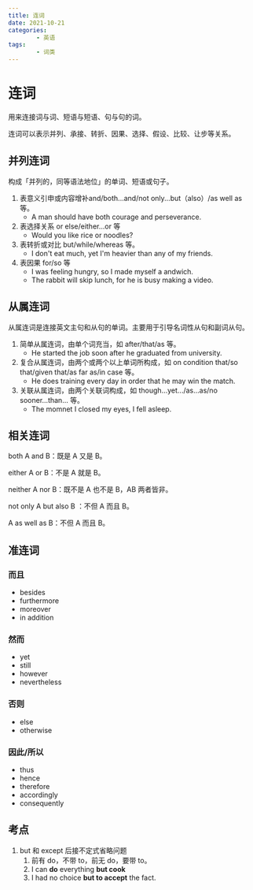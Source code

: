 ```yaml
---
title: 连词
date: 2021-10-21
categories:
        - 英语
tags:
        - 词类
---
```


# 连词

用来连接词与词、短语与短语、句与句的词。

连词可以表示并列、承接、转折、因果、选择、假设、比较、让步等关系。

## 并列连词

构成「并列的，同等语法地位」的单词、短语或句子。

1. 表意义引申或内容增补and/both...and/not only...but（also）/as well as 等。
   - A man should have both courage and perseverance.
2. 表选择关系 or else/either...or 等
   - Would you like rice or noodles?
3. 表转折或对比 but/while/whereas 等。
   - I don't eat much, yet I'm heavier than any of my  friends.
4. 表因果 for/so 等
   - I was feeling hungry, so I made myself a andwich.
   - The rabbit will skip lunch, for he is busy making a video.

## 从属连词

从属连词是连接英文主句和从句的单词。主要用于引导名词性从句和副词从句。

1. 简单从属连词，由单个词充当，如 after/that/as 等。
   - He started the job soon after he graduated from university.
2. 复合从属连词，由两个或两个以上单词所构成，如 on condition that/so that/given that/as far as/in case 等。
   - He does training every day in order that he may win the match.
3. 关联从属连词，由两个关联词构成，如 though...yet.../as...as/no sooner...than... 等。
   - The momnet I closed my eyes, I fell asleep.

## 相关连词

both A and B：既是 A 又是 B。

either A or B：不是 A 就是 B。

neither A nor B：既不是 A 也不是 B，AB 两者皆非。

not only A but also B ：不但 A 而且 B。

A as well as B：不但 A 而且 B。

## 准连词

### 而且

- besides
- furthermore
- moreover
- in addition

### 然而

- yet
- still
- however
- nevertheless

### 否则

- else
- otherwise

### 因此/所以

- thus
- hence
- therefore
- accordingly
- consequently

## 考点

1. but 和 except 后接不定式省略问题
   1.  前有 do，不带 to，前无 do，要带 to。
      1. I can **do** everything **but cook**
      2. I had no choice **but to accept** the fact.

